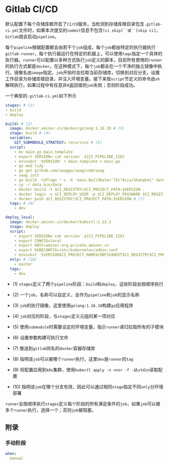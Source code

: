 # Gitlab CI/CD

默认配置下每个存储库都开启了`CI/CD`服务，当检测到存储库根目录包含`.gitlab-ci.yml`文件时，如果本次提交的`commit`信息不包含`[ci skip]``或``[skip ci]`，`Gitlab`就会启动`pipeline`。

每个`pipeline`根据配置都会由若干个`job`组成，每个`job`都由特定的执行器执行`gitlab-runner`，每个执行器运行在特定的机器上，可以使用`tags`指定一个具体的执行器。`runner`可以配置以多种方式执行`job`定义的脚本，目前所有使用的`runner`的执行方式都是`docker`。在这种模式下，每个`job`都会在一个干净的独立镜像中执行，镜像名由`image`指定。`job`开始时会拉取当前存储库，切换到对应分支，设置工作目录为存储库根目录，并注入环境变量。接下来按`script`节定义的命令由`sh`解释执行，如果过程中有任意非`0`返回值则`job`失败；否则阶段成功。

一个典型的`.gitlab-ci.yml`如下所示

```yml
stages: # (1)
- build
- deploy

build: # (2)
  image: docker.aminer.cn/docker/golang:1.16.10 # (3)
  stage: build # (4)
  variables:
    GIT_SUBMODULE_STRATEGY: recursive # (5)
  script:
    - mv main.go main.template
    - export VERSION=`cat version`.${CI_PIPELINE_IID}
    - envsubst '$VERSION' < main.template > main.go
    - go mod tidy
    - go get github.com/swaggo/swag/cmd/swag
    - swag init
    - go build -ldflags "-s -X 'main.BuildDate=`TZ="Asia/Shanghai" date`' -X 'main.Version=$VERSION'" -o ./bin/$CI_PROJECT_NAME # (6)
    - cp -r data bin/data
    - docker build -t $CI_REGISTRY/$CI_PROJECT_PATH:$VERSION .
    - docker login -u $CI_DEPLOY_USER -p $CI_DEPLOY_PASSWORD $CI_REGISTRY
    - docker push $CI_REGISTRY/$CI_PROJECT_PATH:$VERSION # (7)
  tags: # (8)
    - dev

deploy_local:
  image: docker.aminer.cn/docker/kubectl:1.22.3
  stage: deploy
  script:
    - export VERSION=`cat version`.${CI_PIPELINE_IID}
    - export CONFIG=local
    - export HOST=aminer-org.private.aminer.cn
    - export KUBECONFIG=/etc/kubernetes/admin.conf
    - envsubst '$VERSION$CI_PROJECT_NAME$CONFIG$HOST$CI_REGISTRY$CI_PROJECT_PATH' < config/local/k8s.yml | kubectl apply -n data-middle-platform -f - # (9)
  only: # (10)
    - master
  tags:
    - dev
```

- (1) `stages`定义了两个`pipeline`阶段：`build`和`deploy`，这些阶段会按顺序执行

- (2) 一个`job`，名称可以自定义，会作为`pipeline`和`job`的显示名称

- (3) `job`的执行镜像，这里使用`golang:1.16.10`构建`go`应用程序

- (4) `job`对应的阶段，与`stages`定义元组的某一项对应

- (5) 使用`submodule`时需要设定的环境变量，指示`runner`递归拉取所有的子模块

- (6) 设置参数构建可执行文件

- (7) 推送到`gitlab`同名的`docker`容器存储库

- (8) 指明该`job`可以被哪个`runner`执行，这里`dev`是`runner`的`tag`

- (9) 将配置应用到`k8s`集群，使用`kubectl apply -n <ns> -f -`从`stdin`读取配置

- (10) 指明该`job`在哪个分支有效，因此可以通过相同`stage`指定不同`only`分环境部署

`runner`会按顺序执行`stages`定义每个阶段的所有满足条件的`job`，如果`job`可以被多个`runner`执行，选择一个；否则`job`被阻塞。

## 附录

### 手动阶段

```yml
when:
  manual
```
